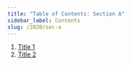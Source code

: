 ```yaml
---
title: "Table of Contents: Section A"
sidebar_label: Contents
slug: /2020/sec-a
---
```

1. [Title 1](a-1-doc.md)
2. [Title 2](a-2-doc.md)